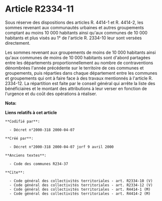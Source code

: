 # Article R2334-11

Sous réserve des dispositions des articles R. 4414-1 et R. 4414-2, les sommes revenant aux communautés urbaines et autres
groupements comptant au moins 10 000 habitants ainsi qu'aux communes de 10 000 habitants et plus visés au 1° de l'article R.
2334-10 leur sont versées directement.

Les sommes revenant aux groupements de moins de 10 000 habitants ainsi qu'aux communes de moins de 10 000 habitants sont
d'abord partagées entre les départements proportionnellement au nombre de contraventions dénombrées l'année précédente sur le
territoire de ces communes et groupements, puis réparties dans chaque département entre les communes et groupements qui ont à
faire face à des travaux mentionnés à l'article R. 2334-12. La répartition est faite par le conseil général qui arrête la
liste des bénéficiaires et le montant des attributions à leur verser en fonction de l'urgence et du coût des opérations à
réaliser.

**Nota:**



**Liens relatifs à cet article**

	**Codifié par**:

	  - Décret n°2000-318 2000-04-07

	**Créé par**:

	  - Décret n°2000-318 2000-04-07 jorf 9 avril 2000

	**Anciens textes**:

	  - Code des communes R234-37

	**Cite**:

	  - Code général des collectivités territoriales - art. R2334-10 (V)
	  - Code général des collectivités territoriales - art. R2334-12 (V)
	  - Code général des collectivités territoriales - art. R4414-1 (M)
	  - Code général des collectivités territoriales - art. R4414-2 (M)
